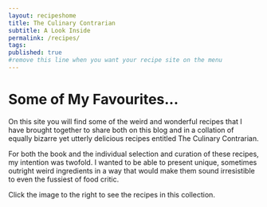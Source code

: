 ```yaml
---
layout: recipeshome
title: The Culinary Contrarian
subtitle: A Look Inside
permalink: /recipes/
tags:
published: true
#remove this line when you want your recipe site on the menu
---
```

# Some of My Favourites...

On this site you will find some of the weird and wonderful recipes that I have brought together to share both on this blog and in a collation of equally bizarre yet utterly delicious recipes entitled The Culinary Contrarian.

For both the book and the individual selection and curation of these recipes, my intention was twofold. I wanted to be able to present unique, sometimes outright weird ingredients in a way that would make them sound irresistible to even the fussiest of food critic.

Click the image to the right to see the recipes in this collection.
